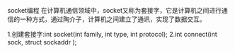 socket编程
	在计算机通信领域中，socket又称为套接字，它是计算机之间进行通信的一种方式，通过陶介子，计算机之间建立了通讯，实现了数据交互。

1.创建套接字:int socket(int family, int type, int protocol);
2.int connect(int sock, struct sockaddr );

